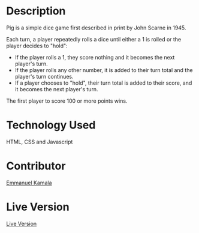 # Description
<p>Pig is a simple dice game first described in print by John Scarne in 1945.</p>
Each turn, a player repeatedly rolls a dice until either a 1 is rolled or the player decides to "hold":
<ul>
<li>If the player rolls a 1, they score nothing and it becomes the next player's turn.</li>
<li>If the player rolls any other number, it is added to their turn total and the player's turn continues.</li>
<li>If a player chooses to "hold", their turn total is added to their score, and it becomes the next player's turn.</li>
  </ul>
The first player to score 100 or more points wins.

# Technology Used
HTML, CSS  and Javascript

# Contributor
<a href="http://github.com/emmanuelkamala">Emmanuel Kamala</a>

# Live Version
<a href="https://emmanuelkamala.github.io/pig-game/">Live Version</a>
